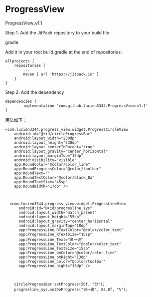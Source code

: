 # ProgressView
ProgressView_v1.1



Step 1. Add the JitPack repository to your build file

gradle

Add it in your root build.gradle at the end of repositories:

	allprojects {
		repositories {
			...
			maven { url 'https://jitpack.io' }
		}
	}
Step 2. Add the dependency

	dependencies {
	        implementation 'com.github.lucien3344:ProgressView:v1.1'
	}
  
  

  用法如下：


    <com.lucien3344.progress_view.widget.ProgressCircleView
        android:id="@+id/circleProgressBar"
        android:layout_width="230dp"
        android:layout_height="230dp"
        android:layout_centerInParent="true"
        android:layout_gravity="center_horizontal"
        android:layout_marginTop="15dp"
        android:visibility="visible"
        app:RoundColor="@color/color_line"
        app:RoundProgressColor="@color/toolbar"
        app:RoundText=""
        app:RoundTextColor="@color/black_8a"
        app:RoundTextSize="45sp"
        app:RoundWidth="17dp" />



      <com.lucien3344.progress_view.widget.ProgessLineView
          android:id="@+id/progresline_sys"
          android:layout_width="match_parent"
          android:layout_height="55dp"
          android:layout_gravity="center_horizontal"
          android:layout_marginTop="18dp"
          app:ProgressLine_RTextColor="@color/color_text"
          app:ProgressLine_RTextSize="15sp"
          app:ProgressLine_Text="说一说"
          app:ProgressLine_TextColor="@color/color_text"
          app:ProgressLine_TextSize="15sp"
          app:ProgressLine_bmColor="@color/color_line"
          app:ProgressLine_bmHight="13dp"
          app:ProgressLine_color="@color/toolbar"
          app:ProgressLine_hight="13dp" />

  

        circleProgressBar.setProgress(56f, "分");
        progresline_sys.setDoProgress("说一说", 82.0f, "%");